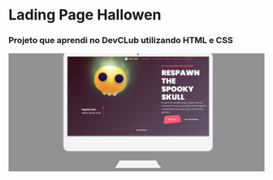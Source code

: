 <h1>Lading Page Hallowen</h1>

<h3>Projeto que aprendi no DevCLub utilizando HTML e CSS</h3>

<img src="https://github.com/lucennabianca/Landing-Page-Halloween/blob/main/IMG/tela-pc.jpg">
  
